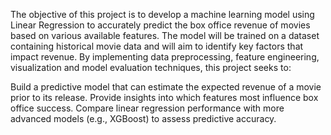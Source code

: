 The objective of this project is to develop a machine learning model using Linear Regression to accurately predict the box office revenue of movies based on various available features. The model will be trained on a dataset containing historical movie data and will aim to identify key factors that impact revenue. By implementing data preprocessing, feature engineering, visualization and model evaluation techniques, this project seeks to:

Build a predictive model that can estimate the expected revenue of a movie prior to its release.
Provide insights into which features most influence box office success.
Compare linear regression performance with more advanced models (e.g., XGBoost) to assess predictive accuracy.
